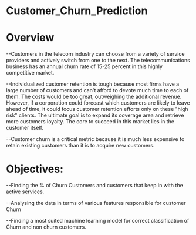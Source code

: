 # Customer_Churn_Prediction
 # Overview
--Customers in the telecom industry can choose from a variety of service providers and actively switch from one to the next. The telecommunications business has an annual churn rate of 15-25 percent in this highly competitive market.

--Individualized customer retention is tough because most firms have a large number of customers and can't afford to devote much time to each of them. The costs would be too great, outweighing the additional revenue. However, if a corporation could forecast which customers are likely to leave ahead of time, it could focus customer retention efforts only on these "high risk" clients. The ultimate goal is to expand its coverage area and retrieve more customers loyalty. The core to succeed in this market lies in the customer itself.

--Customer churn is a critical metric because it is much less expensive to retain existing customers than it is to acquire new customers.

# Objectives:
--Finding the % of Churn Customers and customers that keep in with the active services.

--Analysing the data in terms of various features responsible for customer Churn

--Finding a most suited machine learning model for correct classification of Churn and non churn customers.
